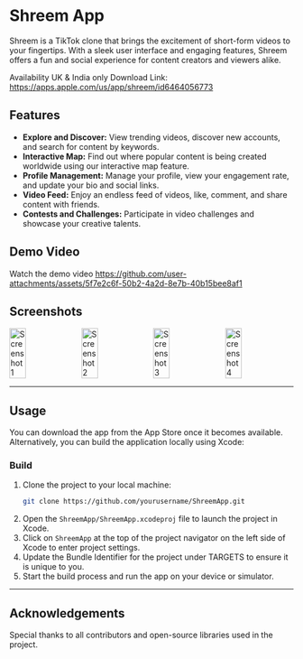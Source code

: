 
# Shreem App

Shreem is a TikTok clone that brings the excitement of short-form videos to your fingertips. With a sleek user interface and engaging features, Shreem offers a fun and social experience for content creators and viewers alike.

Availability UK & India only
Download Link: https://apps.apple.com/us/app/shreem/id6464056773

## Features

- **Explore and Discover:** View trending videos, discover new accounts, and search for content by keywords.
- **Interactive Map:** Find out where popular content is being created worldwide using our interactive map feature.
- **Profile Management:** Manage your profile, view your engagement rate, and update your bio and social links.
- **Video Feed:** Enjoy an endless feed of videos, like, comment, and share content with friends.
- **Contests and Challenges:** Participate in video challenges and showcase your creative talents.

## Demo Video

Watch the demo video https://github.com/user-attachments/assets/5f7e2c6f-50b2-4a2d-8e7b-40b15bee8af1

## Screenshots

<div style="display: flex; justify-content: space-between;">
  <img src="https://github.com/user-attachments/assets/2f5d5a15-e76f-4888-9169-6e0ebe860138" width="24%" alt="Screenshot 1">
  <img src="https://github.com/user-attachments/assets/8c8200d0-861d-42e2-96e6-11f88953dc61" width="24%" alt="Screenshot 2">
  <img src="https://github.com/user-attachments/assets/9a40de1c-46f8-498f-91d9-d2b503bd5d99" width="24%" alt="Screenshot 3">
  <img src="https://github.com/user-attachments/assets/464239e8-7092-431c-81e6-f014b3f0d6ae" width="24%" alt="Screenshot 4">
</div>

---

## Usage

You can download the app from the App Store once it becomes available. Alternatively, you can build the application locally using Xcode:

### Build

1. Clone the project to your local machine:
   ```bash
   git clone https://github.com/yourusername/ShreemApp.git
   ```
2. Open the `ShreemApp/ShreemApp.xcodeproj` file to launch the project in Xcode.
3. Click on `ShreemApp` at the top of the project navigator on the left side of Xcode to enter project settings.
4. Update the Bundle Identifier for the project under TARGETS to ensure it is unique to you.
5. Start the build process and run the app on your device or simulator.

---

## Acknowledgements

Special thanks to all contributors and open-source libraries used in the project.
